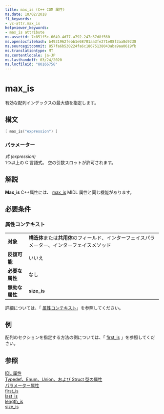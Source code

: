 ```yaml
---
title: max_is (C++ COM 属性)
ms.date: 10/02/2018
f1_keywords:
- vc-attr.max_is
helpviewer_keywords:
- max_is attribute
ms.assetid: 7c851f5c-6649-4d77-a792-247c37d8f560
ms.openlocfilehash: b4931962febb1e68701aa3fe271e08f3aa8d9238
ms.sourcegitcommit: 857fa6b530224fa6c18675138043aba9aa0619fb
ms.translationtype: MT
ms.contentlocale: ja-JP
ms.lasthandoff: 03/24/2020
ms.locfileid: "80166758"
---
```

# <a name="max_is"></a>max_is

有効な配列インデックスの最大値を指定します。

## <a name="syntax"></a>構文

```cpp
[ max_is("expression") ]
```

### <a name="parameters"></a>パラメーター

*式 (expression)*<br/>
1つ以上の C 言語式。 空の引数スロットが許可されます。

## <a name="remarks"></a>解説

**Max_is** C++属性には、 [max_is](/windows/win32/Midl/max-is) MIDL 属性と同じ機能があります。

## <a name="requirements"></a>必要条件

### <a name="attribute-context"></a>属性コンテキスト

|||
|-|-|
|**対象**|**構造体**または**共用体**のフィールド、インターフェイスパラメーター、インターフェイスメソッド|
|**反復可能**|いいえ|
|**必要な属性**|なし|
|**無効な属性**|**size_is**|

詳細については、「 [属性コンテキスト](cpp-attributes-com-net.md#contexts)」を参照してください。

## <a name="example"></a>例

配列のセクションを指定する方法の例については、「 [first_is](first-is.md) 」を参照してください。

## <a name="see-also"></a>参照

[IDL 属性](idl-attributes.md)<br/>
[Typedef、Enum、Union、および Struct 型の属性](typedef-enum-union-and-struct-attributes.md)<br/>
[パラメーター属性](parameter-attributes.md)<br/>
[first_is](first-is.md)<br/>
[last_is](last-is.md)<br/>
[length_is](length-is.md)<br/>
[size_is](size-is.md)
